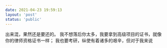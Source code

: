 ```yaml
---
date: 2021-04-23 19:59:13
layout: 'post'
status: 'public'
---
```

出来混，果然还是要还的。
我不想落后你太多，我要拿到高级项目的证书，就像你的律师资格证书一样；
我也要考研，纵使有着诸多的艰辛，但对于我来说